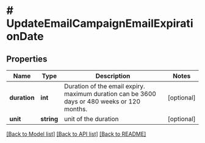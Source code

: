 # # UpdateEmailCampaignEmailExpirationDate

## Properties

Name | Type | Description | Notes
------------ | ------------- | ------------- | -------------
**duration** | **int** | Duration of the email expiry. maximum duration can be 3600 days or 480 weeks or 120 months. | [optional]
**unit** | **string** | unit of the duration | [optional]

[[Back to Model list]](../../README.md#models) [[Back to API list]](../../README.md#endpoints) [[Back to README]](../../README.md)
